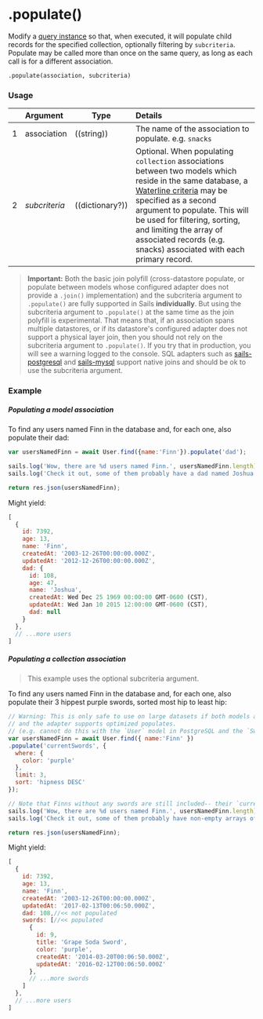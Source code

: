 # .populate()

Modify a [query instance](http://sailsjs.com/documentation/reference/waterline-orm/queries) so that, when executed, it will populate child records for the specified collection, optionally filtering by `subcriteria`.  Populate may be called more than once on the same query, as long as each call is for a different association.


```usage
.populate(association, subcriteria)
```


### Usage

|   |     Argument           | Type                                         | Details                            |
|---|:-----------------------|----------------------------------------------|:-----------------------------------|
| 1 |    association         | ((string))                                   | The name of the association to populate.  e.g. `snacks`
| 2 |    _subcriteria_       | ((dictionary?))                              | Optional.  When populating `collection` associations between two models which reside in the same database, a [Waterline criteria](http://sailsjs.com/documentation/concepts/models-and-orm/query-language) may be specified as a second argument to populate.  This will be used for filtering, sorting, and limiting the array of associated records (e.g. snacks) associated with each primary record.

> **Important:** Both the basic join polyfill (cross-datastore populate, or populate between models whose configured adapter does not provide a `.join()` implementation) and the subcriteria argument to `.populate()` are fully supported in Sails **individually**. But using the subcriteria argument to `.populate()` at the same time as the join polyfill is experimental. That means that, if an association spans multiple datastores, or if its datastore's configured adapter does not support a physical layer join, then you should not rely on the subcriteria argument to `.populate()`. If you try that in production, you will see a warning logged to the console. SQL adapters such as [sails-postgresql](https://github.com/balderdashy/sails-postgresql) and [sails-mysql](https://github.com/balderdashy/sails-mysql) support native joins and should be ok to use the subcriteria argument.


### Example

##### Populating a model association

To find any users named Finn in the database and, for each one, also populate their dad:
```javascript
var usersNamedFinn = await User.find({name:'Finn'}).populate('dad');

sails.log('Wow, there are %d users named Finn.', usersNamedFinn.length);
sails.log('Check it out, some of them probably have a dad named Joshua or Martin:', usersNamedFinn);

return res.json(usersNamedFinn);
```


Might yield:

```javascript
[
  {
    id: 7392,
    age: 13,
    name: 'Finn',
    createdAt: '2003-12-26T00:00:00.000Z',
    updatedAt: '2012-12-26T00:00:00.000Z',
    dad: {
      id: 108,
      age: 47,
      name: 'Joshua',
      createdAt: Wed Dec 25 1969 00:00:00 GMT-0600 (CST),
      updatedAt: Wed Jan 10 2015 12:00:00 GMT-0600 (CST),
      dad: null
    }
  },
  // ...more users
]
```


##### Populating a collection association

> This example uses the optional subcriteria argument.

To find any users named Finn in the database and, for each one, also populate their 3 hippest purple swords, sorted most hip to least hip:

```javascript
// Warning: This is only safe to use on large datasets if both models are in the same database,
// and the adapter supports optimized populates.
// (e.g. cannot do this with the `User` model in PostgreSQL and the `Sword` model in MongoDB)
var usersNamedFinn = await User.find({ name:'Finn' })
.populate('currentSwords', {
  where: {
    color: 'purple'
  },
  limit: 3,
  sort: 'hipness DESC'
});

// Note that Finns without any swords are still included-- their `currentSwords` arrays will just be empty.
sails.log('Wow, there are %d users named Finn.', usersNamedFinn.length);
sails.log('Check it out, some of them probably have non-empty arrays of purple swords:', usersNamedFinn);

return res.json(usersNamedFinn);
```

Might yield:

```javascript
[
  {
    id: 7392,
    age: 13,
    name: 'Finn',
    createdAt: '2003-12-26T00:00:00.000Z',
    updatedAt: '2017-02-13T00:06:50.000Z',
    dad: 108,//<< not populated
    swords: [//<< populated
      {
        id: 9,
        title: 'Grape Soda Sword',
        color: 'purple',
        createdAt: '2014-03-20T00:06:50.000Z',
        updatedAt: '2016-02-12T00:06:50.000Z'
      },
      // ...more swords
    ]
  },
  // ...more users
]
```


<docmeta name="displayName" value=".populate()">
<docmeta name="pageType" value="method">


